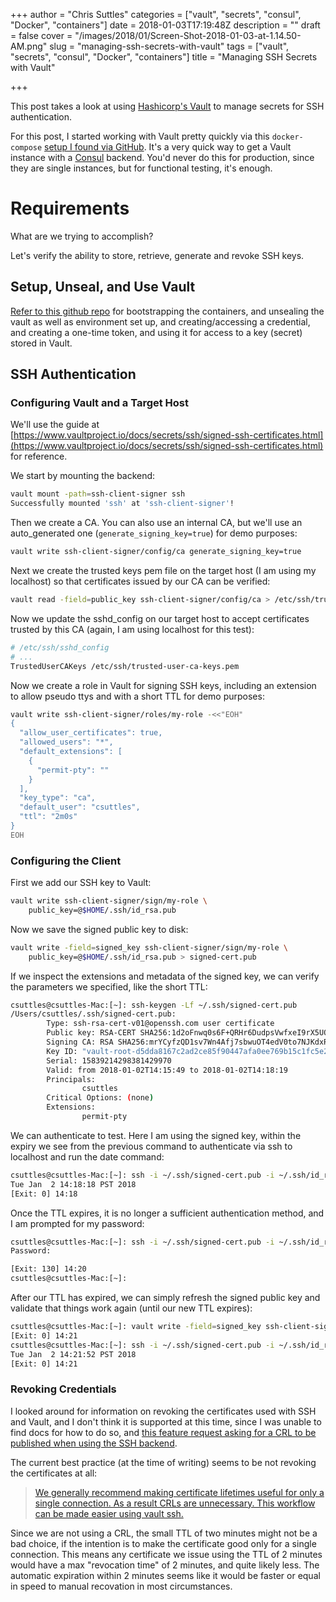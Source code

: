 +++
author = "Chris Suttles"
categories = ["vault", "secrets", "consul", "Docker", "containers"]
date = 2018-01-03T17:19:48Z
description = ""
draft = false
cover = "/images/2018/01/Screen-Shot-2018-01-03-at-1.14.50-AM.png"
slug = "managing-ssh-secrets-with-vault"
tags = ["vault", "secrets", "consul", "Docker", "containers"]
title = "Managing SSH Secrets with Vault"

+++


This post takes a look at using [Hashicorp's Vault](https://www.vaultproject.io/) to manage secrets for SSH authentication.

For this post, I started working with Vault pretty quickly via this `docker-compose` [setup I found via GitHub](https://github.com/tolitius/cault). It's a very quick way to get a Vault instance with a [Consul](https://www.consul.io/) backend. You'd never do this for production, since they are single instances, but for functional testing, it's enough.

# Requirements

What are we trying to accomplish?

Let's verify the ability to store, retrieve, generate and revoke SSH keys.

## Setup, Unseal, and Use Vault

[Refer to this github repo](https://github.com/tolitius/cault) for bootstrapping the containers, and unsealing the vault as well as environment set up, and creating/accessing a credential, and creating a one-time token, and using it for access to a key (secret) stored in Vault.

## SSH Authentication

### Configuring Vault and a Target Host

We'll use the guide at [https://www.vaultproject.io/docs/secrets/ssh/signed-ssh-certificates.html](https://www.vaultproject.io/docs/secrets/ssh/signed-ssh-certificates.html) for reference.

We start by mounting the backend:

``` bash
vault mount -path=ssh-client-signer ssh
Successfully mounted 'ssh' at 'ssh-client-signer'!
```

Then we create a CA. You can also use an internal CA, but we'll use an auto_generated one (`generate_signing_key=true`) for demo purposes:

``` bash
vault write ssh-client-signer/config/ca generate_signing_key=true
```

Next we create the trusted keys pem file on the target host (I am using my localhost) so that certificates issued by our CA can be verified: 

``` bash
vault read -field=public_key ssh-client-signer/config/ca > /etc/ssh/trusted-user-ca-keys.pem
```

Now we update the sshd_config on our target host to accept certificates trusted by this CA (again, I am using localhost for this test):

``` bash 
# /etc/ssh/sshd_config
# ...
TrustedUserCAKeys /etc/ssh/trusted-user-ca-keys.pem
```

Now we create a role in Vault for signing SSH keys, including an extension to allow pseudo ttys and with a short TTL for demo purposes:

``` bash 
vault write ssh-client-signer/roles/my-role -<<"EOH"
{
  "allow_user_certificates": true,
  "allowed_users": "*",
  "default_extensions": [
    {
      "permit-pty": ""
    }
  ],
  "key_type": "ca",
  "default_user": "csuttles",
  "ttl": "2m0s"
}
EOH
```

### Configuring the Client

First we add our SSH key to Vault:

``` bash
vault write ssh-client-signer/sign/my-role \
    public_key=@$HOME/.ssh/id_rsa.pub
```

Now we save the signed public key to disk:

``` bash
vault write -field=signed_key ssh-client-signer/sign/my-role \
    public_key=@$HOME/.ssh/id_rsa.pub > signed-cert.pub
```

If we inspect the extensions and metadata of the signed key, we can verify the parameters we specified, like the short TTL:

``` bash
csuttles@csuttles-Mac:[~]: ssh-keygen -Lf ~/.ssh/signed-cert.pub
/Users/csuttles/.ssh/signed-cert.pub:
        Type: ssh-rsa-cert-v01@openssh.com user certificate
        Public key: RSA-CERT SHA256:1d2oFnwq0s6F+QRHr6DudpsVwfxeI9rX5UOaC6y+OLc
        Signing CA: RSA SHA256:mrYCyfzQD1sv7Wn4Afj7sbwuOT4edV0to7NJKdxRUlw
        Key ID: "vault-root-d5dda8167c2ad2ce85f90447afa0ee769b15c1fc5e23dad7e5439a0bacbe38b7"
        Serial: 15839214298381429970
        Valid: from 2018-01-02T14:15:49 to 2018-01-02T14:18:19
        Principals:
                csuttles
        Critical Options: (none)
        Extensions:
                permit-pty


```

We can authenticate to test. Here I am using the signed key, within the expiry we see from the previous command to authenticate via ssh to localhost and run the date command:

``` bash
csuttles@csuttles-Mac:[~]: ssh -i ~/.ssh/signed-cert.pub -i ~/.ssh/id_rsa localhost date
Tue Jan  2 14:18:18 PST 2018
[Exit: 0] 14:18
```

Once the TTL expires, it is no longer a sufficient authentication method, and I am prompted for my password: 

``` bash
csuttles@csuttles-Mac:[~]: ssh -i ~/.ssh/signed-cert.pub -i ~/.ssh/id_rsa localhost date
Password:

[Exit: 130] 14:20
csuttles@csuttles-Mac:[~]:
```

After our TTL has expired, we can simply refresh the signed public key and validate that things work again (until our new TTL expires):

``` bash
csuttles@csuttles-Mac:[~]: vault write -field=signed_key ssh-client-signer/sign/my-role     public_key="$(cat $HOME/.ssh/id_rsa.pub)" > ~/.ssh/signed-cert.pub
[Exit: 0] 14:21
csuttles@csuttles-Mac:[~]: ssh -i ~/.ssh/signed-cert.pub -i ~/.ssh/id_rsa localhost date
Tue Jan  2 14:21:52 PST 2018
[Exit: 0] 14:21
```

### Revoking Credentials

I looked around for information on revoking the certificates used with SSH and Vault, and I don't think it is supported at this time, since I was unable to find docs for how to do so, and [this feature request asking for a CRL to be published when using the SSH backend](https://github.com/hashicorp/vault/issues/3377).

The current best practice (at the time of writing) seems to be not revoking the certificates at all:

> [We generally recommend making certificate lifetimes useful for only a single connection. As a result CRLs are unnecessary. This workflow can be made easier using vault ssh.](https://github.com/hashicorp/vault/issues/3377#issuecomment-332245797)

Since we are not using a CRL, the small TTL of two minutes might not be a bad choice, if the intention is to make the certificate good only for a single connection. This means any certificate we issue using the TTL of 2 minutes would have a max "revocation time" of 2 minutes, and quite likely less. The automatic expiration within 2 minutes seems like it would be faster or equal in speed to manual recovation in most circumstances.

